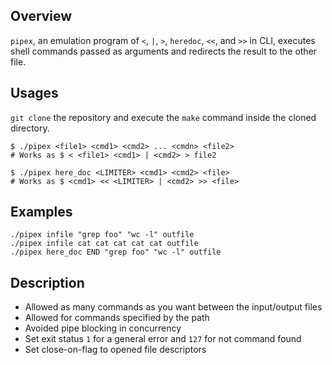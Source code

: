 ## Overview
`pipex`, an emulation program of  `<`, `|`, `>`, `heredoc`, `<<`, and `>>` in CLI, executes shell commands passed as arguments and redirects the result to the other file.

## Usages
`git clone` the repository and execute the `make` command inside the cloned directory.

```shell
$ ./pipex <file1> <cmd1> <cmd2> ... <cmdn> <file2>
# Works as $ < <file1> <cmd1> | <cmd2> > file2

$ ./pipex here_doc <LIMITER> <cmd1> <cmd2> <file>
# Works as $ <cmd1> << <LIMITER> | <cmd2> >> <file>
```

## Examples
```shell
./pipex infile "grep foo" "wc -l" outfile
./pipex infile cat cat cat cat cat outfile
./pipex here_doc END "grep foo" "wc -l" outfile
```

## Description
- Allowed as many commands as you want between the input/output files
- Allowed for commands specified by the path
- Avoided pipe blocking in concurrency
- Set exit status `1` for a general error and `127` for not command found
- Set close-on-flag to opened file descriptors
